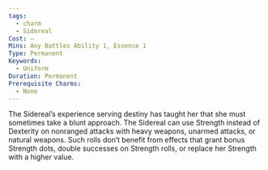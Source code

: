 ```yaml
---
tags:
  - charm
  - Sidereal
Cost: —
Mins: Any Battles Ability 1, Essence 1
Type: Permanent
Keywords:
  - Uniform
Duration: Permanent
Prerequisite Charms:
  - None
---
```

The Sidereal’s experience serving destiny has taught her that she must sometimes take a blunt approach. The Sidereal can use Strength instead of Dexterity on nonranged attacks with heavy weapons, unarmed attacks, or natural weapons. Such rolls don’t benefit from effects that grant bonus Strength dots, double successes on Strength rolls, or replace her Strength with a higher value.